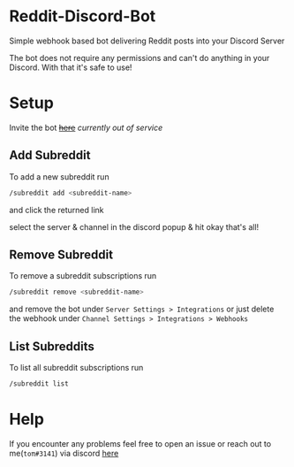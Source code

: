 # Reddit-Discord-Bot

Simple webhook based bot delivering Reddit posts into your Discord Server

The bot does not require any permissions and can't do anything in your Discord. With that it's safe to use!

# Setup

Invite the bot ~~[here](https://discord.com/oauth2/authorize?client_id=846396249241288796&scope=applications.commands)~~ *currently out of service*

## Add Subreddit

To add a new subreddit run

```bash
/subreddit add <subreddit-name>
```

and click the returned link

select the server & channel in the discord popup & hit okay that's all!

## Remove Subreddit

To remove a subreddit subscriptions run

```bash
/subreddit remove <subreddit-name>
```

and remove the bot under `Server Settings > Integrations` or just delete the webhook under `Channel Settings > Integrations > Webhooks`

## List Subreddits

To list all subreddit subscriptions run

```bash
/subreddit list
```

# Help
If you encounter any problems feel free to open an issue or reach out to me(`toπ#3141`) via discord [here](https://discord.gg/RKM92xXu4Y) 
